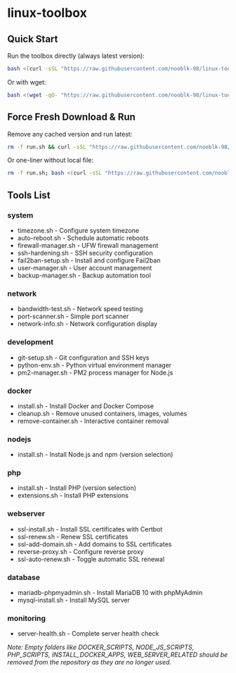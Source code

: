 # linux-toolbox

## Quick Start

Run the toolbox directly (always latest version):

```bash
bash <(curl -sSL "https://raw.githubusercontent.com/nooblk-98/linux-toolbox/main/run.sh?$(date +%s)")
```

Or with wget:

```bash
bash <(wget -qO- "https://raw.githubusercontent.com/nooblk-98/linux-toolbox/main/run.sh?$(date +%s)")
```

## Force Fresh Download & Run

Remove any cached version and run latest:

```bash
rm -f run.sh && curl -sSL "https://raw.githubusercontent.com/nooblk-98/linux-toolbox/main/run.sh" -o run.sh && chmod +x run.sh && ./run.sh
```

Or one-liner without local file:

```bash
rm -f run.sh; bash <(curl -sSL "https://raw.githubusercontent.com/nooblk-98/linux-toolbox/main/run.sh")
```

## Tools List

### system
- timezone.sh - Configure system timezone
- auto-reboot.sh - Schedule automatic reboots
- firewall-manager.sh - UFW firewall management
- ssh-hardening.sh - SSH security configuration
- fail2ban-setup.sh - Install and configure Fail2ban
- user-manager.sh - User account management
- backup-manager.sh - Backup automation tool

### network
- bandwidth-test.sh - Network speed testing
- port-scanner.sh - Simple port scanner
- network-info.sh - Network configuration display

### development
- git-setup.sh - Git configuration and SSH keys
- python-env.sh - Python virtual environment manager
- pm2-manager.sh - PM2 process manager for Node.js

### docker
- install.sh - Install Docker and Docker Compose
- cleanup.sh - Remove unused containers, images, volumes
- remove-container.sh - Interactive container removal

### nodejs
- install.sh - Install Node.js and npm (version selection)

### php
- install.sh - Install PHP (version selection)
- extensions.sh - Install PHP extensions

### webserver
- ssl-install.sh - Install SSL certificates with Certbot
- ssl-renew.sh - Renew SSL certificates
- ssl-add-domain.sh - Add domains to SSL certificates
- reverse-proxy.sh - Configure reverse proxy
- ssl-auto-renew.sh - Toggle automatic SSL renewal

### database
- mariadb-phpmyadmin.sh - Install MariaDB 10 with phpMyAdmin
- mysql-install.sh - Install MySQL server

### monitoring
- server-health.sh - Complete server health check

*Note: Empty folders like DOCKER_SCRIPTS, NODE_JS_SCRIPTS, PHP_SCRIPTS, INSTALL_DOCKER_APPS, WEB_SERVER_RELATED should be removed from the repository as they are no longer used.*

